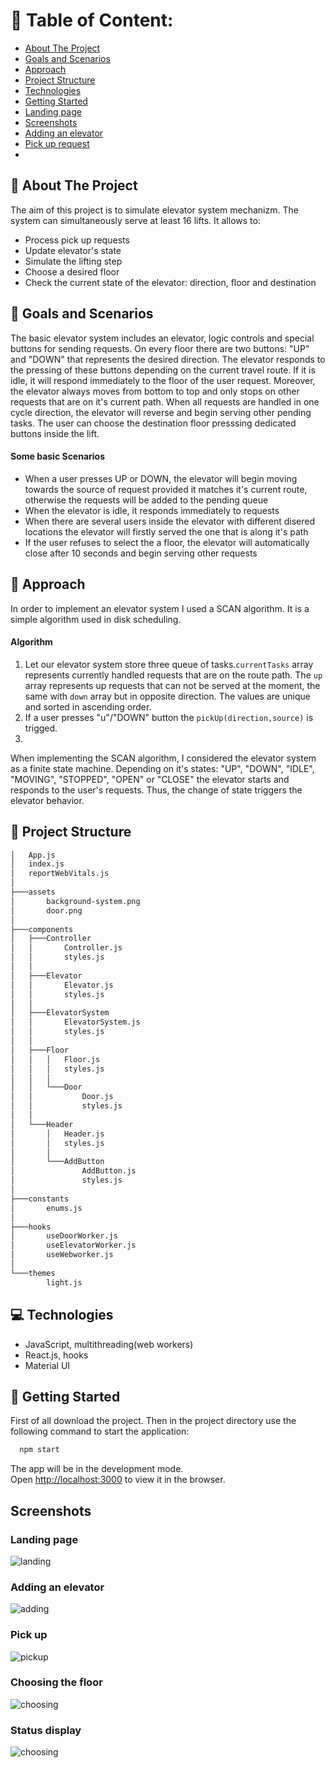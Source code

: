 # :book: Table of Content:

- [About The Project](#project-description)
- [Goals and Scenarios](#goals)
- [Approach](#aproach)
- [Project Structure](#project-structure)
- [Technologies](#technologies)
- [Getting Started](#getting-started)
- [Landing page](#landing-page)
- [Screenshots](#screenshots)
- [Adding an elevator](#scenario1)
- [Pick up request](#sc)
-

## :pencil: About The Project

The aim of this project is to simulate elevator system mechanizm. The system can simultaneously serve at least 16 lifts. It allows to:

- Process pick up requests
- Update elevator's state
- Simulate the lifting step
- Choose a desired floor
- Check the current state of the elevator: direction, floor and destination

## :rocket: Goals and Scenarios

The basic elevator system includes an elevator, logic controls and special buttons for sending requests. On every floor there are two buttons: "UP" and "DOWN" that represents the desired direction. The elevator responds to the pressing of these buttons depending on the current travel route. If it is idle, it will respond immediately to the floor of the user request. Moreover, the elevator always moves from bottom to top and only stops on other requests that are on it's current path. When all requests are handled in one cycle direction, the elevator will reverse and begin serving other pending tasks. The user can choose the destination floor presssing dedicated buttons inside the lift.

#### Some basic Scenarios
* When a user presses UP or DOWN, the elevator will begin moving towards the source of request provided it matches it's current route, otherwise the requests will be added to the pending queue
* When the elevator is idle, it responds immediately to requests
* When there are several users inside the elevator with different disered locations the elevator will firstly served the one that is along it's path
* If the user refuses to select the a floor, the elevator will automatically close after 10 seconds and begin serving other requests


## :rocket: Approach

In order to implement an elevator system I used a SCAN algorithm. It is a simple algorithm used in disk scheduling. 

#### Algorithm
1. Let our elevator system store three queue of tasks.``currentTasks`` array represents currently handled requests that are on the route path. The ``up`` array represents up requests that can not be served at the moment, the same with ``down`` array but in opposite direction. The values are unique and sorted in ascending order.
2. If a user presses "u"/"DOWN" button the ``pickUp(direction,source)`` is trigged. 
3. 
When implementing the SCAN algorithm, I considered the elevator system as a finite state machine. Depending on it's states: "UP", "DOWN", "IDLE", "MOVING", "STOPPED", "OPEN" or 
"CLOSE" the elevator starts and responds to the user's requests. Thus, the change of state triggers the elevator behavior.

## :file_folder: Project Structure

```bash
│   App.js
│   index.js
│   reportWebVitals.js
│
├───assets
│       background-system.png
│       door.png
│
├───components
│   ├───Controller
│   │       Controller.js
│   │       styles.js
│   │
│   ├───Elevator
│   │       Elevator.js
│   │       styles.js
│   │
│   ├───ElevatorSystem
│   │       ElevatorSystem.js
│   │       styles.js
│   │
│   ├───Floor
│   │   │   Floor.js
│   │   │   styles.js
│   │   │
│   │   └───Door
│   │           Door.js
│   │           styles.js
│   │
│   └───Header
│       │   Header.js
│       │   styles.js
│       │
│       └───AddButton
│               AddButton.js
│               styles.js
│
├───constants
│       enums.js
│
├───hooks
│       useDoorWorker.js
│       useElevatorWorker.js
│       useWebworker.js
│
└───themes
        light.js
```

## :computer: Technologies

- JavaScript, multithreading(web workers)
- React.js, hooks
- Material UI

## :pushpin: Getting Started

First of all download the project. Then in the project directory use the following command to start the application:

```bash
  npm start
```

The app will be in the development mode.\
Open [http://localhost:3000](http://localhost:3000) to view it in the browser.

## Screenshots

### Landing page

![landing](screenshots/landing_page.png)

### Adding an elevator

![adding](screenshots/add_elevator.png)

### Pick up

![pickup](screenshots/pick_up.png)

### Choosing the floor

![choosing](screenshots/choosing_floor.png)

### Status display

![choosing](screenshots/status.png)



